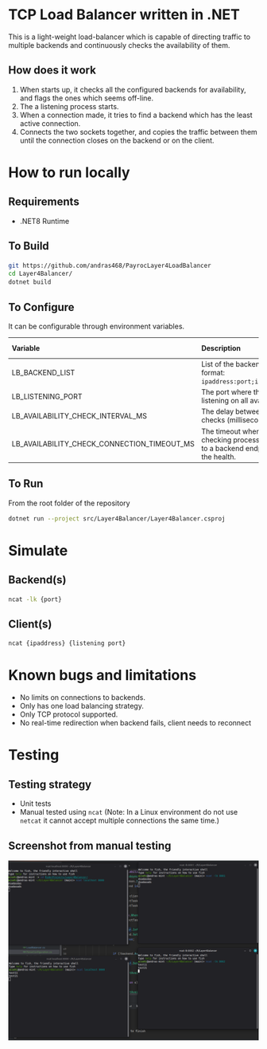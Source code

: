 # TCP Load Balancer written in .NET

This is a light-weight load-balancer which is capable of directing traffic to multiple backends and continuously checks the availability of them.

## How does it work

1. When starts up, it checks all the configured backends for availability, and flags the ones which seems off-line.
1. The a listening process starts.
1. When a connection made, it tries to find a backend which has the least active connection.
1. Connects the two sockets together, and copies the traffic between them until the connection closes on the backend or on the client.

# How to run locally
## Requirements

* .NET8 Runtime

## To Build

```bash
git https://github.com/andras468/PayrocLayer4LoadBalancer
cd Layer4Balancer/
dotnet build
```

## To Configure

It can be configurable through environment variables.

| Variable                                    | Description                                                                                                         | Default value |
|:--------------------------------------------|:--------------------------------------------------------------------------------------------------------------------|:--------------|
| LB_BACKEND_LIST                             | List of the backend servers in the format: `ipaddress:port;ipaddress:port;...`                                      | None          |
| LB_LISTENING_PORT                           | The port where the load balancer listening on all available interfaces.                                             | 7000          |
| LB_AVAILABILITY_CHECK_INTERVAL_MS           | The delay between availability checks (milliseconds).                                                               | 5000          |
| LB_AVAILABILITY_CHECK_CONNECTION_TIMEOUT_MS | The timeout when the availability checking process trying to connect to a backend endpoint to determine the health. | 1000          |

## To Run

From the root folder of the repository
```bash
dotnet run --project src/Layer4Balancer/Layer4Balancer.csproj
```

# Simulate

## Backend(s)

```bash
ncat -lk {port}
```

## Client(s)

```bash
ncat {ipaddress} {listening port}
```

# Known bugs and limitations

* No limits on connections to backends.
* Only has one load balancing strategy.
* Only TCP protocol supported.
* No real-time redirection when backend fails, client needs to reconnect

# Testing

## Testing strategy
* Unit tests
* Manual tested using `ncat` (Note: In a Linux environment do not use `netcat` it cannot accept multiple connections the same time.)

## Screenshot from manual testing

![Layer4LoadBalancerTesting.png](Layer4LoadBalancerTesting.png)